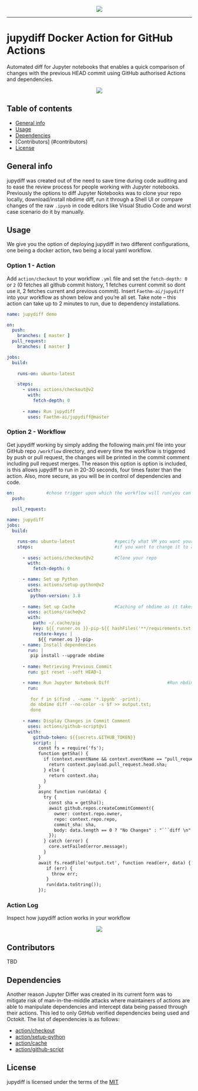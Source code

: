 <div align="center">
  <img src="logo.png">
</div>

-----------------

# jupydiff Docker Action for GitHub Actions
Automated diff for Jupyter notebooks that enables a quick comparison of changes with the previous HEAD commit using GitHub authorised Actions and dependencies.

<div align="center">
  <img src="output.PNG">
</div>

## Table of contents
* [General info](#general-info)
* [Usage](#Usage)
* [Dependencies](#dependencies)
* [Contributors] (#contributors)
* [License](#license)

## General info
jupydiff was created out of the need to save time during code auditing and to ease the review process for people working with Jupyter notebooks. Previously the options to diff Jupyter Notebooks was to clone your repo locally, download/install nbdime diff, run it through a Shell UI or compare changes of the raw `.ipynb` in code editors like Visual Studio Code and worst case scenario do it by manually.

## Usage
We give you the option of deploying jupydiff in two different configurations, one being a docker action, two being a local yaml workflow.
### Option 1 - Action
Add `action/checkout` to your workflow `.yml` file and set the `fetch-depth: 0` or `2` (0 fetches all github commit history, 1 fetches current commit so dont use it, 2 fetches current and previous commit). Insert `Faethm-ai/jupydiff` into your workflow as shown below and you’re all set. Take note – this action can take up to 2 minutes to run, due to dependency installations.

```yaml
name: jupydiff demo

on:
  push:
    branches: [ master ]
  pull_request:
    branches: [ master ]

jobs:
  build:
    
    runs-on: ubuntu-latest

    steps:
      - uses: actions/checkout@v2
        with:
          fetch-depth: 0
        
      - name: Run jupydiff
        uses: Faethm-ai/jupydiff@master
```
### Option 2 - Workflow
Get jupydiff working by simply adding the following main.yml file into your GitHub repo `/workflow` directory, and every time the workflow is triggered by push or pull request, the changes will be printed in the commit comment including pull request merges. The reason this option is option is included, is this allows jupydiff to run in 20-30 seconds, four times faster than the action. Also, more secure, as you will be in control of dependencies and code.
```yaml
on:            #chose trigger upon which the workflow will run(you can add custom ones if you want)
  push:

  pull_request:
  
name: jupydiff
jobs:
  build:

    runs-on: ubuntu-latest               #specify what VM you want your workflow to run on
    steps:                               #if you want to change it to a diffrent VM or local hosting check "https://docs.github.com/en/actions/hosting-your-own-runners" 
                                                                                      
      - uses: actions/checkout@v2        #Clone your repo
        with:
          fetch-depth: 0

      - name: Set up Python               
        uses: actions/setup-python@v2
        with:
         python-version: 3.8
       
      - name: Set up Cache               #Caching of nbdime as it takes longer to install than to fetch from cache
        uses: actions/cache@v2
        with:
          path: ~/.cache/pip
          key: ${{ runner.os }}-pip-${{ hashFiles('**/requirements.txt') }}
          restore-keys: |
            ${{ runner.os }}-pip-
      - name: Install dependencies
        run: |
         pip install --upgrade nbdime
         
      - name: Retrieving Previous Commit
        run: git reset --soft HEAD~1

      - name: Run Jupyter Notebook Diff                      #Run nbdime diff on all jupyter notebook files
        run: 
         
         for f in $(find . -name '*.ipynb' -print); 
         do nbdime diff --no-color -s $f >> output.txt;
         done
       
      - name: Display Changes in Commit Comment
        uses: actions/github-script@v1
        with:
          github-token: ${{secrets.GITHUB_TOKEN}}
          script: |
            const fs = require('fs');
            function getSha() {
              if (context.eventName && context.eventName == "pull_request") {
                return context.payload.pull_request.head.sha;
              } else {
                return context.sha;
              }
            }
            async function run(data) {
              try {
                const sha = getSha();
                await github.repos.createCommitComment({
                  owner: context.repo.owner,
                  repo: context.repo.repo,
                  commit_sha: sha,
                  body: data.length == 0 ? "No Changes" : "```diff \n" + data + " ```"
                });
              } catch (error) {
                core.setFailed(error.message);
              }
            }  
            await fs.readFile('output.txt', function read(err, data) {
               if (err) {
                 throw err;
               }
               run(data.toString());
            });
```
### Action Log
Inspect how jupydiff action works in your workflow
<div align="center">
  <img src="actionlog.PNG">
</div>

## Contributors
TBD

## Dependencies
Another reason Jupyter Differ was created in its current form was to mitigate risk of man-in-the-middle attacks where maintainers of actions are able to manipulate dependencies and intercept data being passed through their actions. This led to only GitHub verified dependencies being used and Octokit. The list of dependencies is as follows:
* [action/checkout](https://github.com/actions/checkout)
* [action/setup-python](https://github.com/actions/setup-python)
* [action/cache](https://github.com/actions/cache)
* [action/github-script](https://github.com/actions/github-script)

## License
jupydiff is licensed under the terms of the [MIT](LICENSE)
